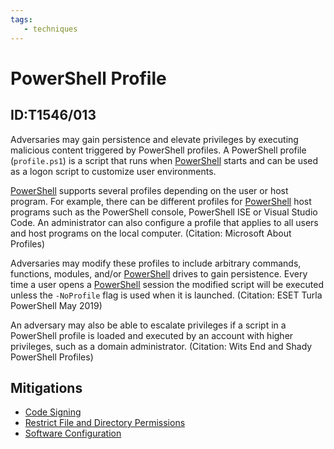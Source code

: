```yaml
---
tags:
   - techniques
---
```

# PowerShell Profile
## ID:T1546/013
Adversaries may gain persistence and elevate privileges by executing malicious content triggered by PowerShell profiles. A PowerShell profile  (<code>profile.ps1</code>) is a script that runs when [PowerShell](techniques/T1059/001) starts and can be used as a logon script to customize user environments.

[PowerShell](techniques/T1059/001) supports several profiles depending on the user or host program. For example, there can be different profiles for [PowerShell](techniques/T1059/001) host programs such as the PowerShell console, PowerShell ISE or Visual Studio Code. An administrator can also configure a profile that applies to all users and host programs on the local computer. (Citation: Microsoft About Profiles) 

Adversaries may modify these profiles to include arbitrary commands, functions, modules, and/or [PowerShell](techniques/T1059/001) drives to gain persistence. Every time a user opens a [PowerShell](techniques/T1059/001) session the modified script will be executed unless the <code>-NoProfile</code> flag is used when it is launched. (Citation: ESET Turla PowerShell May 2019) 

An adversary may also be able to escalate privileges if a script in a PowerShell profile is loaded and executed by an account with higher privileges, such as a domain administrator. (Citation: Wits End and Shady PowerShell Profiles)
## Mitigations
* [Code Signing](mitigations/M1045)
* [Restrict File and Directory Permissions](mitigations/M1022)
* [Software Configuration](mitigations/M1054)
